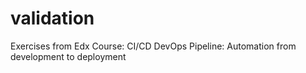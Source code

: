 # validation
Exercises from Edx Course: CI/CD DevOps Pipeline: Automation from development to deployment
